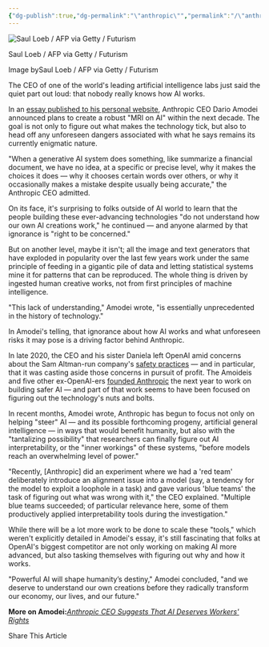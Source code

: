 ```yaml
---
{"dg-publish":true,"dg-permalink":"\"anthropic\"","permalink":"/\"anthropic\"/","title":"Anthropic CEO Admits We Have No Idea How AI Works"}
---
```




![Saul Loeb / AFP via Getty / Futurism](https://futurism.com/_next/image?url=https%3A%2F%2Fwordpress-assets.futurism.com%2F2025%2F05%2Fanthropic-ceo-admits-ai-ignorance.jpg&w=2048&q=75)

Saul Loeb / AFP via Getty / Futurism

Image bySaul Loeb / AFP via Getty / Futurism

The CEO of one of the world's leading artificial intelligence labs just said the quiet part out loud: that nobody really knows how AI works.

In an [essay published to his personal website](https://www.darioamodei.com/post/the-urgency-of-interpretability), Anthropic CEO Dario Amodei announced plans to create a robust "MRI on AI" within the next decade. The goal is not only to figure out what makes the technology tick, but also to head off any unforeseen dangers associated with what he says remains its currently enigmatic nature.

"When a generative AI system does something, like summarize a financial document, we have no idea, at a specific or precise level, why it makes the choices it does — why it chooses certain words over others, or why it occasionally makes a mistake despite usually being accurate," the Anthropic CEO admitted.

On its face, it's surprising to folks outside of AI world to learn that the people building these ever-advancing technologies "do not understand how our own AI creations work," he continued — and anyone alarmed by that ignorance is "right to be concerned."

But on another level, maybe it isn't; all the image and text generators that have exploded in popularity over the last few years work under the same principle of feeding in a gigantic pile of data and letting statistical systems mine it for patterns that can be reproduced. The whole thing is driven by ingested human creative works, not from first principles of machine intelligence.

"This lack of understanding," Amodei wrote, "is essentially unprecedented in the history of technology."

In Amodei's telling, that ignorance about how AI works and what unforeseen risks it may pose is a driving factor behind Anthropic.

In late 2020, the CEO and his sister Daniela left OpenAI amid concerns about the Sam Altman-run company's [safety practices](https://www.nytimes.com/2023/07/11/technology/anthropic-ai-claude-chatbot.html) — and in particular, that it was casting aside those concerns in pursuit of profit. The Amoideis and five other ex-OpenAI-ers [founded Anthropic](https://techcrunch.com/2021/05/28/anthropic-is-the-new-ai-research-outfit-from-openais-dario-amodei-and-it-has-124m-to-burn/) the next year to work on building safer AI — and part of that work seems to have been focused on figuring out the technology's nuts and bolts.

In recent months, Amodei wrote, Anthropic has begun to focus not only on helping "steer" AI — and its possible forthcoming progeny, artificial general intelligence — in ways that would benefit humanity, but also with the "tantalizing possibility" that researchers can finally figure out AI interpretability, or the "inner workings" of these systems, "before models reach an overwhelming level of power."

"Recently, \[Anthropic\] did an experiment where we had a 'red team' deliberately introduce an alignment issue into a model (say, a tendency for the model to exploit a loophole in a task) and gave various 'blue teams' the task of figuring out what was wrong with it," the CEO explained. "Multiple blue teams succeeded; of particular relevance here, some of them productively applied interpretability tools during the investigation."

While there will be a lot more work to be done to scale these "tools," which weren't explicitly detailed in Amodei's essay, it's still fascinating that folks at OpenAI's biggest competitor are not only working on making AI more advanced, but also tasking themselves with figuring out why and how it works.

"Powerful AI will shape humanity’s destiny," Amodei concluded, "and we deserve to understand our own creations before they radically transform our economy, our lives, and our future."

**More on Amodei:**[*Anthropic CEO Suggests That AI Deserves Workers' Rights*](https://futurism.com/anthropic-ceo-suggests-ai-deserves-workers-rights)

  

Share This Article